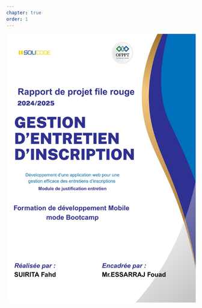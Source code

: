 ```yaml
---
chapter: true
order: 1
---
```


<img src="../assets/img/Page_de_gard.jpg" alt="Carte d’empathie" width="1000">
